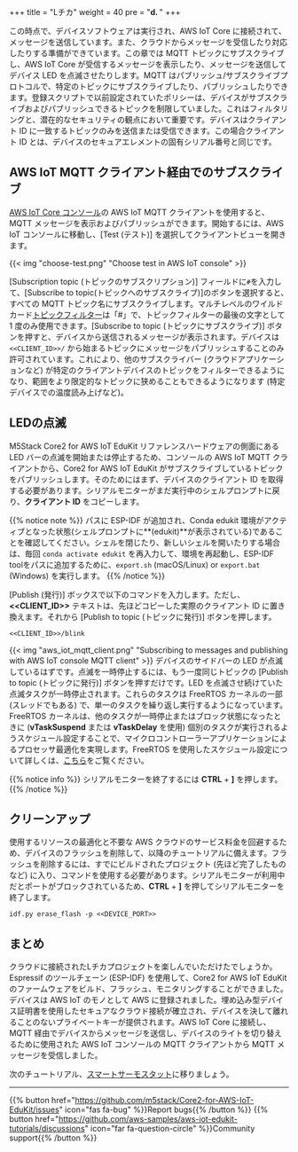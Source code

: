 +++
title = "Lチカ"
weight = 40
pre = "<b>d. </b>"
+++

この時点で、デバイスソフトウェアは実行され、AWS IoT Core に接続されて、メッセージを送信しています。また、クラウドからメッセージを受信したり対応したりする準備ができています。この章では MQTT トピックにサブスクライブし、AWS IoT Core が受信するメッセージを表示したり、メッセージを送信してデバイス LED を点滅させたりします。MQTT はパブリッシュ/サブスクライブプロトコルで、特定のトピックにサブスクライブしたり、パブリッシュしたりできます。登録スクリプトで以前設定されていたポリシーは、デバイスがサブスクライブおよびパブリッシュできるトピックを制限していました。これはフィルタリングと、潜在的なセキュリティの観点において重要です。デバイスはクライアント ID に一致するトピックのみを送信または受信できます。この場合クライアント ID とは、デバイスのセキュアエレメントの固有シリアル番号と同じです。

## AWS IoT MQTT クライアント経由でのサブスクライブ
[AWS IoT Core コンソール](https://us-west-2.console.aws.amazon.com/iot/home?region=us-west-2#/)の AWS IoT MQTT クライアントを使用すると、MQTT メッセージを表示およびパブリッシュができます。開始するには、AWS IoT コンソールに移動し、[Test (テスト)] を選択してクライアントビューを開きます。

{{< img "choose-test.png" "Choose test in AWS IoT console" >}}

[Subscription topic (トピックのサブスクリプション)] フィールドに`#`を入力して、[Subscribe to topic(トピックへのサブスクライブ)]のボタンを選択すると、すべての MQTT トピック名にサブスクライブします。マルチレベルのワイルドカード[トピックフィルター](https://docs.aws.amazon.com/iot/latest/developerguide/topics.html#topicfilters)は「#」で、トピックフィルターの最後の文字として 1 度のみ使用できます。[Subscribe to topic (トピックにサブスクライブ)] ボタンを押すと、デバイスから送信されるメッセージが表示されます。デバイスは `<<CLIENT_ID>>/` から始まるトピックにメッセージをパブリッシュすることのみ許可されています。これにより、他のサブスクライバー (クラウドアプリケーションなど) が特定のクライアントデバイスのトピックをフィルターできるようになり、範囲をより限定的なトピックに狭めることもできるようになります (特定デバイスでの温度読み上げなど)。

## LEDの点滅
M5Stack Core2 for AWS IoT EduKit リファレンスハードウェアの側面にある LED バーの点滅を開始または停止するため、コンソールの AWS IoT MQTT クライアントから、Core2 for AWS IoT EduKit がサブスクライブしているトピックをパブリッシュします。そのためにはまず、デバイスのクライアント ID を取得する必要があります。シリアルモニターがまだ実行中のシェルプロンプトに戻り、**クライアント ID** をコピーします。

{{% notice note %}}
パスに ESP-IDF が追加され、Conda edukit 環境がアクティブとなった状態(シェルプロンプトに**(edukit)**が表示されている)であることを確認してください。シェルを閉じたり、新しいシェルを開いたりする場合は、毎回 `conda activate edukit` を再入力して、環境を再起動し、ESP-IDF toolをパスに追加するために、`export.sh` (macOS/Linux) or `export.bat` (Windows) を実行します。
{{% /notice %}}

[Publish (発行)] ボックスで以下のコマンドを入力します。ただし、**<<CLIENT_ID>>** テキストは、先ほどコピーした実際のクライアント ID に置き換えます。それから [Publish to topic (トピックに発行)] ボタンを押します。
```
<<CLIENT_ID>>/blink
```
{{< img "aws_iot_mqtt_client.png" "Subscribing to messages and publishing with AWS IoT console MQTT client" >}}
デバイスのサイドバーの LED が点滅しているはずです。点滅を一時停止するには、もう一度同じトピックの [Publish to topic (トピックに発行)] ボタンを押すだけです。LED を点滅させ続けていた点滅タスクが一時停止されます。これらのタスクは FreeRTOS カーネルの一部 (スレッドでもある) で、単一のタスクを繰り返し実行するようになっています。FreeRTOS カーネルは、他のタスクが一時停止またはブロック状態になったときに (**vTaskSuspend** または **vTaskDelay** を使用) 個別のタスクが実行されるようスケジュール設定することで、マイクロコントローラーアプリケーションによるプロセッサ最適化を実現します。FreeRTOS を使用したスケジュール設定について詳しくは、[こちら](https://www.freertos.org/implementation/a00005.html)をご覧ください。

{{% notice info %}}
シリアルモニターを終了するには **CTRL** + **]** を押します。
{{% /notice %}}

## クリーンアップ
使用するリソースの最適化と不要な AWS クラウドのサービス料金を回避するため、デバイスのフラッシュを削除して、以降のチュートリアルに備えます。フラッシュを削除するには、すでにビルドされたプロジェクト (先ほど完了したものなど) に入り、コマンドを使用する必要があります。シリアルモニターが利用中だとポートがブロックされているため、**CTRL** + **]** を押してシリアルモニターを終了します。
```
idf.py erase_flash -p <<DEVICE_PORT>>
```

## まとめ

クラウドに接続されたLチカプロジェクトを楽しんでいただけたでしょうか。Espressif のツールチェーン (ESP-IDF) を使用して、Core2 for AWS IoT EduKit のファームウェアをビルド、フラッシュ、モニタリングすることができました。デバイスは AWS IoT のモノとして AWS に登録されました。埋め込み型デバイス証明書を使用したセキュアなクラウド接続が確立され、デバイスを決して離れることのないプライベートキーが提供されます。AWS IoT Core に接続し、MQTT 経由でデバイスからメッセージを送信し、デバイスのライトを切り替えるために使用された AWS IoT コンソールの MQTT クライアントから MQTT メッセージを受信しました。

次のチュートリアル、[スマートサーモスタット](/ja/smart-thermostat.html)に移りましょう。

---
{{% button href="https://github.com/m5stack/Core2-for-AWS-IoT-EduKit/issues" icon="fas fa-bug" %}}Report bugs{{% /button %}} {{% button href="https://github.com/aws-samples/aws-iot-edukit-tutorials/discussions" icon="far fa-question-circle" %}}Community support{{% /button %}}
